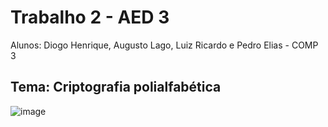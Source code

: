 # Trabalho 2 - AED 3 
Alunos: Diogo Henrique, Augusto Lago, Luiz Ricardo e Pedro Elias - COMP 3

## Tema: Criptografia polialfabética

![image](https://user-images.githubusercontent.com/108200167/235557610-2493402a-4455-4a88-a3d2-5c36a66680ea.png)


